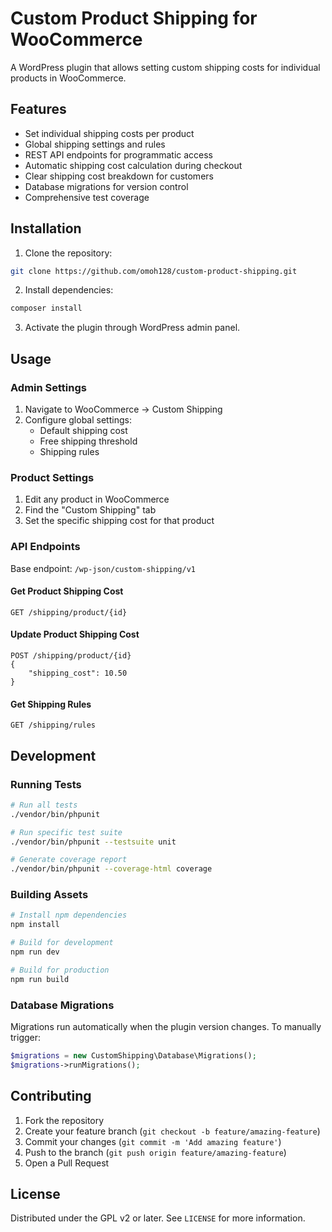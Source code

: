 # Custom Product Shipping for WooCommerce

A WordPress plugin that allows setting custom shipping costs for individual products in WooCommerce.

## Features

- Set individual shipping costs per product
- Global shipping settings and rules
- REST API endpoints for programmatic access
- Automatic shipping cost calculation during checkout
- Clear shipping cost breakdown for customers
- Database migrations for version control
- Comprehensive test coverage

## Installation

1. Clone the repository:
```bash
git clone https://github.com/omoh128/custom-product-shipping.git
```

2. Install dependencies:
```bash
composer install
```

3. Activate the plugin through WordPress admin panel.

## Usage

### Admin Settings

1. Navigate to WooCommerce → Custom Shipping
2. Configure global settings:
   - Default shipping cost
   - Free shipping threshold
   - Shipping rules

### Product Settings

1. Edit any product in WooCommerce
2. Find the "Custom Shipping" tab
3. Set the specific shipping cost for that product

### API Endpoints

Base endpoint: `/wp-json/custom-shipping/v1`

#### Get Product Shipping Cost
```
GET /shipping/product/{id}
```

#### Update Product Shipping Cost
```
POST /shipping/product/{id}
{
    "shipping_cost": 10.50
}
```

#### Get Shipping Rules
```
GET /shipping/rules
```

## Development

### Running Tests

```bash
# Run all tests
./vendor/bin/phpunit

# Run specific test suite
./vendor/bin/phpunit --testsuite unit

# Generate coverage report
./vendor/bin/phpunit --coverage-html coverage
```

### Building Assets

```bash
# Install npm dependencies
npm install

# Build for development
npm run dev

# Build for production
npm run build
```

### Database Migrations

Migrations run automatically when the plugin version changes. To manually trigger:

```php
$migrations = new CustomShipping\Database\Migrations();
$migrations->runMigrations();
```

## Contributing

1. Fork the repository
2. Create your feature branch (`git checkout -b feature/amazing-feature`)
3. Commit your changes (`git commit -m 'Add amazing feature'`)
4. Push to the branch (`git push origin feature/amazing-feature`)
5. Open a Pull Request

## License

Distributed under the GPL v2 or later. See `LICENSE` for more information.

